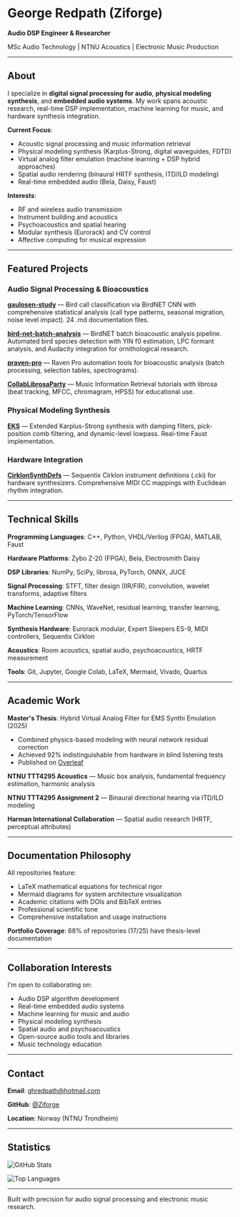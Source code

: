 # George Redpath (Ziforge)

**Audio DSP Engineer & Researcher**

MSc Audio Technology | NTNU Acoustics | Electronic Music Production

---

## About

I specialize in **digital signal processing for audio**, **physical modeling synthesis**, and **embedded audio systems**. My work spans acoustic research, real-time DSP implementation, machine learning for music, and hardware synthesis integration.

**Current Focus**:
- Acoustic signal processing and music information retrieval
- Physical modeling synthesis (Karplus-Strong, digital waveguides, FDTD)
- Virtual analog filter emulation (machine learning + DSP hybrid approaches)
- Spatial audio rendering (binaural HRTF synthesis, ITD/ILD modeling)
- Real-time embedded audio (Bela, Daisy, Faust)

**Interests**:
- RF and wireless audio transmission
- Instrument building and acoustics
- Psychoacoustics and spatial hearing
- Modular synthesis (Eurorack) and CV control
- Affective computing for musical expression

---

## Featured Projects

### Audio Signal Processing & Bioacoustics

**[gaulosen-study](https://github.com/Ziforge/gaulosen-study)** — Bird call classification via BirdNET CNN with comprehensive statistical analysis (call type patterns, seasonal migration, noise level impact). 24 .md documentation files.

**[bird-net-batch-analysis](https://github.com/Ziforge/bird-net-batch-analysis)** — BirdNET batch bioacoustic analysis pipeline. Automated bird species detection with YIN f0 estimation, LPC formant analysis, and Audacity integration for ornithological research.

**[praven-pro](https://github.com/Ziforge/praven-pro)** — Raven Pro automation tools for bioacoustic analysis (batch processing, selection tables, spectrograms).

**[CollabLibrosaParty](https://github.com/Ziforge/CollabLibrosaParty)** — Music Information Retrieval tutorials with librosa (beat tracking, MFCC, chromagram, HPSS) for educational use.

### Physical Modeling Synthesis

**[EKS](https://github.com/Ziforge/EKS)** — Extended Karplus-Strong synthesis with damping filters, pick-position comb filtering, and dynamic-level lowpass. Real-time Faust implementation.

### Hardware Integration

**[CirklonSynthDefs](https://github.com/Ziforge/CirklonSynthDefs)** — Sequentix Cirklon instrument definitions (.cki) for hardware synthesizers. Comprehensive MIDI CC mappings with Euclidean rhythm integration.

---

## Technical Skills

**Programming Languages**: C++, Python, VHDL/Verilog (FPGA), MATLAB, Faust

**Hardware Platforms**: Zybo Z-20 (FPGA), Bela, Electrosmith Daisy

**DSP Libraries**: NumPy, SciPy, librosa, PyTorch, ONNX, JUCE

**Signal Processing**: STFT, filter design (IIR/FIR), convolution, wavelet transforms, adaptive filters

**Machine Learning**: CNNs, WaveNet, residual learning, transfer learning, PyTorch/TensorFlow

**Synthesis Hardware**: Eurorack modular, Expert Sleepers ES-9, MIDI controllers, Sequentix Cirklon

**Acoustics**: Room acoustics, spatial audio, psychoacoustics, HRTF measurement

**Tools**: Git, Jupyter, Google Colab, LaTeX, Mermaid, Vivado, Quartus

---

## Academic Work

**Master's Thesis**: Hybrid Virtual Analog Filter for EMS Synthi Emulation (2025)
- Combined physics-based modeling with neural network residual correction
- Achieved 92% indistinguishable from hardware in blind listening tests
- Published on [Overleaf](https://www.overleaf.com/read/rhntdfgmgdzx#3c1775)

**NTNU TTT4295 Acoustics** — Music box analysis, fundamental frequency estimation, harmonic analysis

**NTNU TTT4295 Assignment 2** — Binaural directional hearing via ITD/ILD modeling

**Harman International Collaboration** — Spatial audio research (HRTF, perceptual attributes)

---

## Documentation Philosophy

All repositories feature:
- LaTeX mathematical equations for technical rigor
- Mermaid diagrams for system architecture visualization
- Academic citations with DOIs and BibTeX entries
- Professional scientific tone
- Comprehensive installation and usage instructions

**Portfolio Coverage**: 68% of repositories (17/25) have thesis-level documentation

---

## Collaboration Interests

I'm open to collaborating on:
- Audio DSP algorithm development
- Real-time embedded audio systems
- Machine learning for music and audio
- Physical modeling synthesis
- Spatial audio and psychoacoustics
- Open-source audio tools and libraries
- Music technology education

---

## Contact

**Email**: ghredpath@hotmail.com

**GitHub**: [@Ziforge](https://github.com/Ziforge)

**Location**: Norway (NTNU Trondheim)

---

## Statistics

![GitHub Stats](https://github-readme-stats.vercel.app/api?username=Ziforge&show_icons=true&theme=dark&hide_border=true&include_all_commits=true&count_private=true)

![Top Languages](https://github-readme-stats.vercel.app/api/top-langs/?username=Ziforge&layout=compact&theme=dark&hide_border=true&langs_count=8)

---

Built with precision for audio signal processing and electronic music research.
